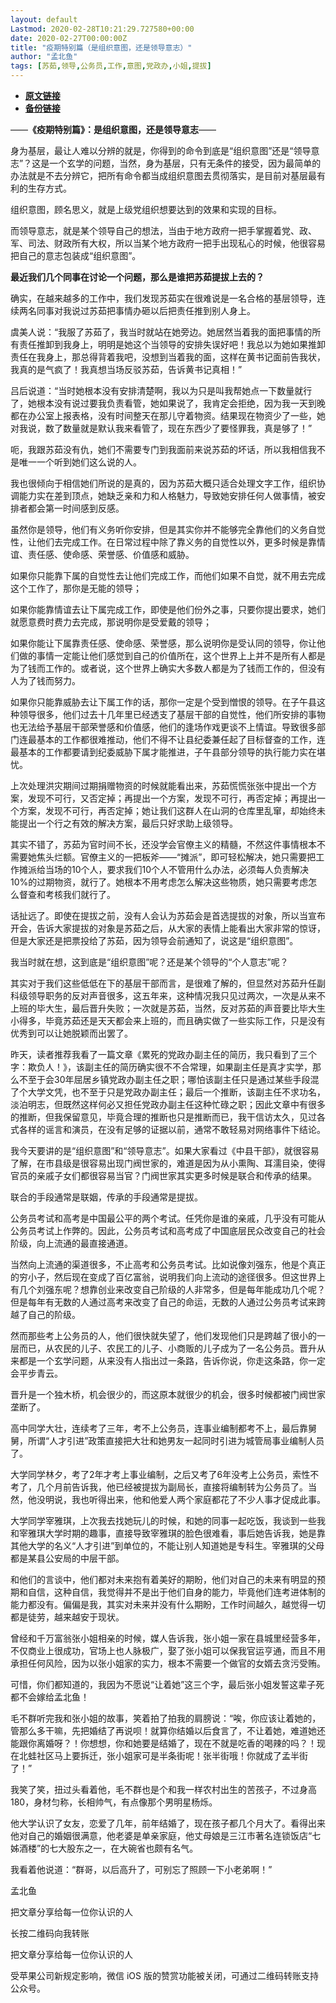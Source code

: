 ```yaml
---
layout: default
Lastmod: 2020-02-28T10:21:29.727580+00:00
date: 2020-02-27T00:00:00Z
title: "疫期特别篇（是组织意图，还是领导意志）"
author: "孟北鱼"
tags: [苏茹,领导,公务员,工作,意图,党政办,小姐,提拔]
---
```


* [**原文链接**](https://mp.weixin.qq.com/s/XCvdXzx21fUeY7QaIGfZJw)
* [**备份链接**](http://archive.ph/ZxiJ3)


——**《疫期特别篇》：是组织意图，还是领导意志**——

身为基层，最让人难以分辨的就是，你得到的命令到底是“组织意图”还是“领导意志”？这是一个玄学的问题，当然，身为基层，只有无条件的接受，因为最简单的办法就是不去分辨它，把所有命令都当成组织意图去贯彻落实，是目前对基层最有利的生存方式。

组织意图，顾名思义，就是上级党组织想要达到的效果和实现的目标。

而领导意志，就是某个领导自己的想法，当由于地方政府一把手掌握着党、政、军、司法、财政所有大权，所以当某个地方政府一把手出现私心的时候，他很容易把自己的意志包装成“组织意图”。

**最近我们几个同事在讨论一个问题，那么是谁把苏茹提拔上去的？**

确实，在越来越多的工作中，我们发现苏茹实在很难说是一名合格的基层领导，连续两名同事对我说过苏茹把事情办砸以后把责任推到别人身上。

虞美人说：“我服了苏茹了，我当时就站在她旁边。她居然当着我的面把事情的所有责任推卸到我身上，明明是她这个当领导的安排失误好吧！我总以为她如果推卸责任在我身上，那总得背着我吧，没想到当着我的面，这样在黄书记面前告我状，我真的是气疯了！我真想当场反驳苏茹，告诉黄书记真相！”

吕后说道：“当时她根本没有安排清楚啊，我以为只是叫我帮她点一下数量就行了，她根本没有说过要我负责看管，她如果说了，我肯定会拒绝，因为我一天到晚都在办公室上报表格，没有时间整天在那儿守着物资。结果现在物资少了一些，她对我说，数了数量就是默认我来看管了，现在东西少了要怪罪我，真是够了！”

呃，我跟苏茹没有仇，她们不需要专门到我面前来说苏茹的坏话，所以我相信我不是唯一一个听到她们这么说的人。

我也很倾向于相信她们所说的是真的，因为苏茹大概只适合处理文字工作，组织协调能力实在差到顶点，她缺乏亲和力和人格魅力，导致她安排任何人做事情，被安排者都会第一时间感到反感。

虽然你是领导，他们有义务听你安排，但是其实你并不能够完全靠他们的义务自觉性，让他们去完成工作。在日常过程中除了靠义务的自觉性以外，更多时候是靠情谊、责任感、使命感、荣誉感、价值感和威胁。

如果你只能靠下属的自觉性去让他们完成工作，而他们如果不自觉，就不用去完成这个工作了，那你是无能的领导；

如果你能靠情谊去让下属完成工作，即使是他们份外之事，只要你提出要求，她们就愿意费时费力去完成，那说明你是受爱戴的领导；

如果你能让下属靠责任感、使命感、荣誉感，那么说明你是受认同的领导，你让他们做的事情一定能让他们感觉到自己的价值所在，这个世界上上并不是所有人都是为了钱而工作的。或者说，这个世界上确实大多数人都是为了钱而工作的，但没有人为了钱而努力。

如果你只能靠威胁去让下属工作的话，那你一定是个受到憎恨的领导。在子午县这种领导很多，他们过去十几年里已经透支了基层干部的自觉性，他们所安排的事物也无法给予基层干部荣誉感和价值感，他们的逢场作戏更谈不上情谊。导致很多部门连最基本的工作都很难推动，他们不得不让县纪委兼任起了目标督查的工作，连最基本的工作都要请到纪委威胁下属才能推进，子午县部分领导的执行能力实在堪忧。

上次处理洪灾期间过期捐赠物资的时候就能看出来，苏茹慌慌张张中提出一个方案，发现不可行，又否定掉；再提出一个方案，发现不可行，再否定掉；再提出一个方案，发现不可行，再否定掉；她让我们这群人在山洞的仓库里乱窜，却始终未能提出一个行之有效的解决方案，最后只好求助上级领导。

其实不错了，苏茹为官时间不长，还没学会官僚主义的精髓，不然这件事情根本不需要她焦头烂额。官僚主义的一把板斧——“摊派”，即可轻松解决，她只需要把工作摊派给当场的10个人，要求我们10个人不管用什么办法，必须每人负责解决10%的过期物资，就行了。她根本不用考虑怎么解决这些物质，她只需要考虑怎么督查和考核我们就行了。

话扯远了。即使在提拔之前，没有人会认为苏茹会是首选提拔的对象，所以当宣布开会，告诉大家提拔的对象是苏茹之后，从大家的表情上能看出大家非常的惊讶，但是大家还是把票投给了苏茹，因为领导会前通知了，说这是“组织意图”。

我当时就在想，这到底是“组织意图”呢？还是某个领导的“个人意志”呢？

其实对于我们这些低低在下的基层干部而言，是很难了解的，但显然对苏茹升任副科级领导职务的反对声音很多，这五年来，这种情况我只见过两次，一次是从来不上班的毕大生，最后晋升失败；一次就是苏茹，当然，反对苏茹的声音要比毕大生小得多，毕竟苏茹还是天天都会来上班的，而且确实做了一些实际工作，只是没有优秀到可以让她脱颖而出罢了。

昨天，读者推荐我看了一篇文章《累死的党政办副主任的简历，我只看到了三个字：欺负人！》，该副主任的简历确实很不不合常理，如果副主任是真才实学，那么不至于会30年屈居乡镇党政办副主任之职；哪怕该副主任只是通过某些手段混了个大学文凭，也不至于只是党政办副主任；最后一个推断，该副主任不求功名，淡泊明志，但既然这样何必又担任党政办副主任这种忙碌之职；因此文章中有很多的推断，但我保留意见，毕竟合理的推断也只是推断而已，我干信访太久，见过各式各样的谣言和演员，在没有足够的证据以前，通常不敢轻易对网络事件下结论。

我今天要讲的是“组织意图”和“领导意志”。如果大家看过《中县干部》，就很容易了解，在市县级是很容易出现门阀世家的，难道是因为从小熏陶、耳濡目染，使得官员的亲戚子女们都很容易当官？门阀世家其实更多时候是联合和传承的结果。

联合的手段通常是联姻，传承的手段通常是提拔。

公务员考试和高考是中国最公平的两个考试。任凭你是谁的亲戚，几乎没有可能从公务员考试上作弊的。因此，公务员考试和高考成了中国底层民众改变自己的社会阶级，向上流通的最直接通道。

当然向上流通的渠道很多，不止高考和公务员考试。比如说像刘强东，他是个真正的穷小子，然后现在变成了百亿富翁，说明我们向上流动的途径很多。但这世界上有几个刘强东呢？想靠创业来改变自己阶级的人非常多，但是每年能成功几个呢？但是每年有无数的人通过高考来改变了自己的命运，无数的人通过公务员考试来跨越了自己的阶级。

然而那些考上公务员的人，他们很快就失望了，他们发现他们只是跨越了很小的一层而已，从农民的儿子、农民工的儿子、小商贩的儿子成为了一名公务员。晋升从来都是一个玄学问题，从来没有人指出过一条路，告诉你说，你走这条路，你一定会平步青云。

晋升是一个独木桥，机会很少的，而这原本就很少的机会，很多时候都被门阀世家垄断了。

高中同学大壮，连续考了三年，考不上公务员，连事业编制都考不上，最后靠舅舅，所谓“人才引进”政策直接把大壮和她男友一起同时引进为城管局事业编制人员了。

大学同学林夕，考了2年才考上事业编制，之后又考了6年没考上公务员，索性不考了，几个月前告诉我，他已经被提拔为副局长，直接将编制转为公务员了。当然，他没明说，我也听得出来，他和他爱人两个家庭都花了不少人事才促成此事。

大学同学宰雅琪，上次我去找她玩儿的时候，和她的同事一起吃饭，我谈到一些我和宰雅琪大学时期的趣事，直接导致宰雅琪的脸色很难看，事后她告诉我，她是靠其他大学的名义“人才引进”到单位的，不能让别人知道她是专科生。宰雅琪的父母都是某县公安局的中层干部。

和他们的言谈中，他们都对未来抱有着美好的期盼，他们对自己的未来有明显的预期和自信，这种自信，我觉得并不是出于他们自身的能力，毕竟他们连考进体制的能力都没有。偏偏是我，其实对未来并没有什么期盼，工作时间越久，越觉得一切都是徒劳，越来越安于现状。

曾经和千万富翁张小姐相亲的时候，媒人告诉我，张小姐一家在县城里经营多年，不仅商业上很成功，官场上也人脉极广，娶了张小姐可以保我官运亨通，而且不用承担任何风险，因为以张小姐家的实力，根本不需要一个做官的女婿去贪污受贿。

可惜，你们都知道的，我因为不愿说“让着她”这三个字，最后张小姐发誓这辈子死都不会嫁给孟北鱼！

毛不群听完我和张小姐的故事，笑着拍了拍我的肩膀说：“唉，你应该让着她的，管那么多干嘛，先把婚结了再说呗！就算你结婚以后食言了，不让着她，难道她还能跟你离婚呀？！你想想，你和她要是结婚了，现在不就是吃香的喝辣的吗？！现在北蛙社区马上要拆迁，张小姐家可是半条街呢！张半街哦！你就成了孟半街了！”

我笑了笑，扭过头看着他，毛不群也是个和我一样农村出生的苦孩子，不过身高180，身材匀称，长相帅气，有点像那个男明星杨烁。

他大学认识了女友，恋爱了几年，前年结婚了，现在孩子都几个月大了。看得出来他对自己的婚姻很满意，他老婆是单亲家庭，他丈母娘是三江市著名连锁饭店“七姊酒楼”的七大股东之一，在大碗省也颇有名气。

我看着他说道：“群哥，以后高升了，可别忘了照顾一下小老弟啊！”

孟北鱼

把文章分享给每一位你认识的人

长按二维码向我转账

把文章分享给每一位你认识的人

受苹果公司新规定影响，微信 iOS 版的赞赏功能被关闭，可通过二维码转账支持公众号。

